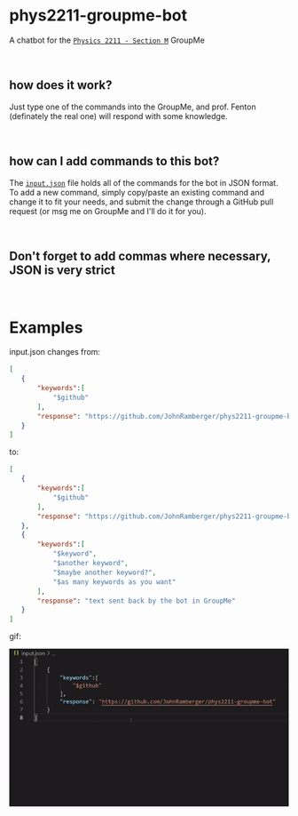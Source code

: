 # phys2211-groupme-bot
 A chatbot for the [`Physics 2211 - Section M`](https://groupme.com/join_group/70009643/mNR0uhnD) GroupMe

 <br>

 ## how does it work?
 Just type one of the commands into the GroupMe, and prof. Fenton (definately the real one) will respond with some knowledge.

<br>

 ## how can I add commands to this bot? 
 The [`input.json`](./input.json) file holds all of the commands for the bot in JSON format. To add a new command, simply copy/paste an existing command and change it to fit your needs, and submit the change through a GitHub pull request (or msg me on GroupMe and I'll do it for you). 

<br>

 ## **Don't forget to add commas where necessary, JSON is very strict**

<br>

 # Examples
 
 input.json changes from:

 ```json
[
    {
        "keywords":[
            "$github"
        ],
        "response": "https://github.com/JohnRamberger/phys2211-groupme-bot"
    }
]
 ```
to:
 ```json
 [
    {
        "keywords":[
            "$github"
        ],
        "response": "https://github.com/JohnRamberger/phys2211-groupme-bot"
    },
    {
        "keywords":[
            "$keyword",
            "$another keyword",
            "$maybe another keyword?",
            "$as many keywords as you want"
        ],
        "response": "text sent back by the bot in GroupMe"
    }
]
```

gif: 

 ![gif of adding a command](./help/input.gif)
